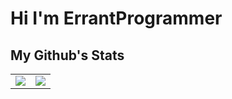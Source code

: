 # Hi I'm ErrantProgrammer

## My Github's Stats
<table align="center" width="100%" height="100%" >
    <tr>
        <td><img style="border: none;"  src="https://github-readme-stats.vercel.app/api?username=errantProgrammer&theme=tokyonight"></td>
        <td><img style="border: none;"  src="https://github-readme-stats.vercel.app/api/top-langs/?username=errantProgrammer&theme=tokyonight&hide_progress=true"></td>
    </tr>
</table>

## My repositories


<a herf = "https://github.com/errantProgrammer/Algorithms">
    <img src ="https://github-readme-stats.vercel.app/api/pin/?username=errantProgrammer&repo=Algorithms&theme=tokyonight">
</a>


## My performance in leetcode
<a herf="https://leetcode.com/u/errantprogrammer/">
<img src ="https://leetcard.jacoblin.cool/ErrantProgrammer?theme=dark&font=Noto%20Sans&ext=heatmap">
</a>

